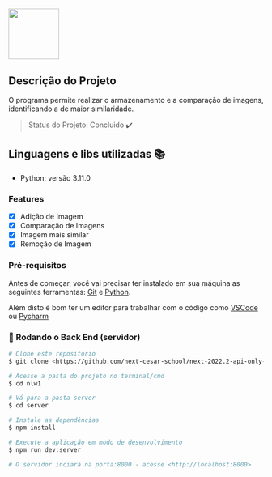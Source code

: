 <h1 align=”center”>
<img src="https://user-images.githubusercontent.com/114358060/204836563-4e83015b-e414-44ba-b595-5d091d273ce4.png" width="100px">
</h1>


## Descrição do Projeto 
<p align=”center”>O programa permite realizar o armazenamento e a comparação de imagens, identificando a de maior similaridade.</p>


> Status do Projeto: Concluido :heavy_check_mark:

## Linguagens e libs utilizadas :books:

- Python: versão 3.11.0 

### Features

- [x] Adição de Imagem
- [x] Comparação de Imagens
- [x] Imagem mais similar
- [x] Remoção de Imagem

### Pré-requisitos

Antes de começar, você vai precisar ter instalado em sua máquina as seguintes ferramentas:
[Git](https://git-scm.com) e [Python](https://www.python.org/downloads/). 

Além disto é bom ter um editor para trabalhar com o código como [VSCode](https://code.visualstudio.com/) ou [Pycharm](https://www.jetbrains.com/pt-br/pycharm/)

### 🎲 Rodando o Back End (servidor)

```bash
# Clone este repositório
$ git clone <https://github.com/next-cesar-school/next-2022.2-api-only-m2.git>

# Acesse a pasta do projeto no terminal/cmd
$ cd nlw1

# Vá para a pasta server
$ cd server

# Instale as dependências
$ npm install

# Execute a aplicação em modo de desenvolvimento
$ npm run dev:server

# O servidor inciará na porta:8000 - acesse <http://localhost:8000>


